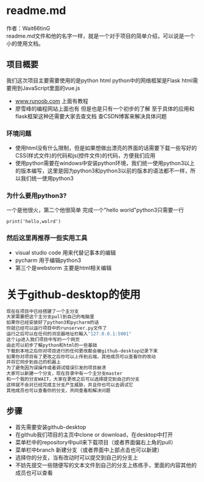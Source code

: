 # readme.md

作者：Wait66tinG  
  readme.md文件和他的名字一样，就是一个对于项目的简单介绍，可以说是一个小的使用文档。
## 项目概要
我们这次项目主要需要使用的是python html 
python中的网络框架是Flask
html需要用到JavaScript里面的vue.js
* www.runoob.com   上面有教程
* 廖雪峰的编程网站上面也有
但是也是只有一个初步的了解
至于具体的应用和flask框架这种还需要大家去查文档
查CSDN博客来解决具体问题
### 环境问题
* 使用html没有什么限制，但是如果想做出漂亮的界面的话需要下载一些写好的CSS(样式文件)的代码和js(控件文件)的代码，方便我们应用
* 使用python需要在windows中安装python环境，我们统一使用python3以上的版本编写，这里是因为python3和python3以前的版本的语法都不一样，所以我们统一使用python3
### 为什么要用python3?
一个是他很火，第二个他很简单
完成一个"hello world"python3只需要一行

`print('hello,wolrd')`

### 然后这里再推荐一些实用工具
* visual studio code 用来代替记事本的编辑
* pycharm 用于编辑python3
* 第三个是webstorm 主要是html相关编辑
# 关于github-desktop的使用
``` sh
现在在项目中已经搭建了一个主分支
大家需要把这个主分支pull到自己的电脑里
如果你已经安装好了python3和pycharm的话
你就已经可以运行项目中的runserver.py文件了
运行之后可以在任何的浏览器地址栏輸入"127.0.0.1:5001"
这个ip进入我们项目中写的一个网页
由此可以初步了解python和html的一些基础
下载到本地之后你对项目进行的任何更改都会被github-desktop记录下来
如果你对项目有了更改之后你可以上传到云端，其他成员可以查看你的改动
并将它同步到自己的机器上
为了避免因为误操作或者调试错误引发的项目崩溃
大家可以新建一个分支，现在目录中有一个主分支master
和一个我的分支WAIT，大家在更改之后可以选择提交到自己的分支
这样就不会对已经完成主分支产生威胁，并且你也可以去调试它
其他成员也可以查看你的分支，共同查看和解决问题
```
## 步骤
* 首先需要安装github-desktop
* 在github我们项目的主页中clone or download，在desktop中打开
* 菜单栏中的repository中pull来下载项目（或者界面偏右上角的pull）
* 菜单栏中branch 新建分支（或者界面中上部点击也可以新建）
* 选择你的分支，当有改动时可以提交到自己的分支上
* 不妨先提交一些随便写的文本文件到自己的分支上练练手，里面的内容其他的成员也可以查看
